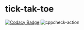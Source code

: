 # tick-tak-toe
[![Codacy Badge](https://api.codacy.com/project/badge/Grade/04fa0baa13f54f8f818e160bee13e5a0)](https://app.codacy.com/manual/99002559/tick-tak-toe?utm_source=github.com&utm_medium=referral&utm_content=99002559/tick-tak-toe&utm_campaign=Badge_Grade_Dashboard)
![cppcheck-action](https://github.com/99002559/tick-tak-toe/workflows/cppcheck-action/badge.svg)
